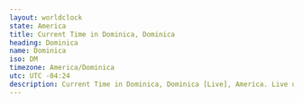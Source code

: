 ```yaml
---
layout: worldclock
state: America
title: Current Time in Dominica, Dominica
heading: Dominica
name: Dominica
iso: DM
timezone: America/Dominica
utc: UTC -04:24
description: Current Time in Dominica, Dominica [Live], America. Live update now time in Dominica, timezone America/Dominica, UTC -04:24, Country ISO code & Current Local Time.
---
```


